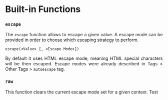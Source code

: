 # Built-in Functions

### ``escape``

<p style="text-align: justify;">
The <code>escape</code> function allows to escape a given value. A escape mode can be provided in order to choose which escaping strategy to perform.
</p>

```twig
escape(<Value> [, <Escape Mode>])
```

<p style="text-align: justify;">
By default it uses HTML escape mode, meaning HTML special characters will be then escaped. Escape modes were already described in Tags > Other Tags > <code>autoescape</code> tag.
</p>

### ``raw``

<p style="text-align: justify;">
This function clears the current escape mode set for a given context. Test
</p>